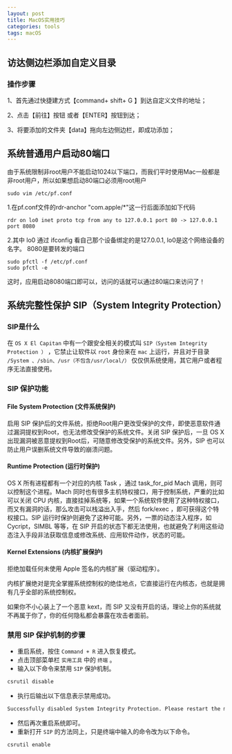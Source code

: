 ```yaml
---
layout: post
title: MacOS实用技巧
categories: tools
tags: macOS
---
```


## 访达侧边栏添加自定义目录

### 操作步骤

1、首先通过快捷建方式【command+ shift+ G 】到达自定义文件的地址；

2、点击【前往】按钮 或者【ENTER】按钮到达；

3、将要添加的文件夹【data】拖向左边侧边栏，即成功添加；

## 系统普通用户启动80端口

由于系统限制非root用户不能启动1024以下端口，而我们平时使用Mac一般都是非root用户，所以如果想启动80端口必须用root用户

```shell
sudo vim /etc/pf.conf
```

1.在pf.conf文件的rdr-anchor "com.apple/*"这一行后面添加如下代码

```
rdr on lo0 inet proto tcp from any to 127.0.0.1 port 80 -> 127.0.0.1 port 8080
```

2.其中 lo0 通过 ifconfig 看自己那个设备绑定的是127.0.0.1, lo0是这个网络设备的名字。 8080是要转发的端口

```
sudo pfctl -f /etc/pf.conf
sudo pfctl -e
```

这时，应用启动8080端口即可以，访问的话就可以通过80端口来访问了！

## 系统完整性保护 SIP（System Integrity Protection）

### SIP是什么

在 `OS X El Capitan` 中有一个跟安全相关的模式叫 `SIP（System Integrity Protection ）` ，它禁止让软件以 `root` 身份来在 `mac` 上运行，并且对于目录 `/System 、/sbin、/usr（不包含/usr/local/）` 仅仅供系统使用，其它用户或者程序无法直接使用。

### SIP 保护功能

#### File System Protection (文件系统保护)

启用 SIP 保护后的文件系统，拒绝Root用户更改受保护的文件，即使恶意软件通过漏洞提权到Root，也无法修改受保护的系统文件。关闭  SIP 保护后，一旦 OS X 出现漏洞被恶意提权到Root后，可随意修改受保护的系统文件。另外，SIP 也可以防止用户误删系统文件导致的崩溃问题。

#### Runtime Protection (运行时保护)

OS X 所有进程都有一个对应的内核 Task ，通过 task_for_pid Mach 调用，则可以控制这个进程。Mach 同时也有很多主机特权接口，用于控制系统，严重的比如可以关闭 CPU 内核，直接挂掉系统等，如果一个系统软件使用了这种特权接口，而又有漏洞的话，那么攻击可以栈溢出入手，然后 fork/exec ，即可获得这个特权接口。SIP 运行时保护则避免了这种可能。另外，一票的动态注入程序，如 Cycript，SIMBL 等等，在 SIP 开启的状态下都无法使用，也就避免了利用这些动态注入手段非法获取信息或修改系统、应用软件动作，状态的可能。

#### Kernel Extensions (内核扩展保护)

拒绝加载任何未使用 Apple 签名的内核扩展（驱动程序）。

内核扩展绝对是完全掌握系统控制权的绝佳地点，它直接运行在内核态，也就是拥有几乎全部的系统控制权。

如果你不小心装上了一个恶意 kext，而 SIP 又没有开启的话，理论上你的系统就不再属于你了，你的任何隐私都会暴露在攻击者面前。

### 禁用 SIP 保护机制的步骤

- 重启系统，按住 `Command + R` 进入恢复模式。
- 点击顶部菜单栏 `实用工具` 中的 `终端` 。
- 输入以下命令来禁用 `SIP` 保护机制。

```bash
csrutil disable
```

- 执行后输出以下信息表示禁用成功。

```bash
Successfully disabled System Integrity Protection. Please restart the machine for the changes to take effect.
```

- 然后再次重启系统即可。
- 重新打开 `SIP` 的方法同上，只是终端中输入的命令改为以下命令。

```bash
csrutil enable
```
